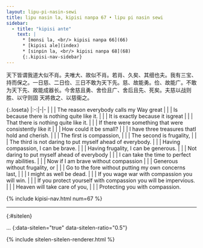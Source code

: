 ```yaml
---
layout: lipu-pi-nasin-sewi
title: lipu nasin la, kipisi nanpa 67 • lipu pi nasin sewi
sidebar:
  - title: "kipisi ante"
    text: |
      * [monsi la, <br/> kipisi nanpa 66](66)
      * [kipisi ale](index)
      * [sinpin la, <br/> kipisi nanpa 68](68)
      {:.kipisi-nav-sidebar}
---
```


天下皆谓我道大似不肖。夫唯大、故似不肖。若肖、久矣、其细也夫。我有三宝、持而保之。一日慈、二日俭、三日不敢为天下先。慈、故能勇。俭、故能广。不敢 为天下先、故能成器长。今舍慈且勇、舍俭且广、舍后且先、死矣。夫慈以战则胜、以守则固 天將救之、以慈衞之。

{:.loseta}
|:-:|-|-
|  |  | The reason everybody calls my Way great
|  |  | Is because there is nothing quite like it.
|  |  | It is exactly because it isgreat
|  |  | That there is nothing quite like it.
|  |  | If there were something that were consistently like it
|  |  | How could it be small?
|  |  | I have three treasures thatI hold and cherish.
|  |  | The first is compassion,
|  |  | The second is frugality,
|  |  | The third is not daring to put myself ahead of everybody.
|  |  | Having compassion, I can be brave.
|  |  | Having frugality, I can be generous.
|  |  | Not daring to put myself ahead of everybody
|  |  | I can take the time to perfect my abilities.
|  |  | Now if I am brave without compassion
|  |  | Generous without frugality, or
|  |  | Go to the fore without putting my own concerns last,
|  |  | I might as well be dead.
|  |  | If you wage war with compassion you will win.
|  |  | If you protect yourself with compassion you will be impervious.
|  |  | Heaven will take care of you,
|  |  | Protecting you with compassion.

{% include kipisi-nav.html num=67 %}

-------
{:#sitelen}

...
{:data-sitelen="true" data-sitelen-ratio="0.5"}

{% include sitelen-sitelen-renderer.html %}
